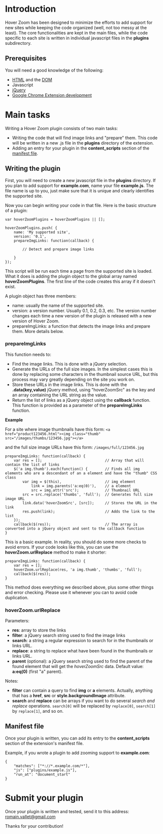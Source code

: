 

# Introduction #

Hover Zoom has been designed to minimize the efforts to add support for new sites while keeping the code organized (well, not too messy at the least). The core functionalities are kept in the main files, while the code specific to each site is written in individual javascript files in the **plugins** subdirectory.

## Prerequisites ##

You will need a good knowledge of the following:
  * [HTML](http://www.w3.org/html/) and the [DOM](http://www.w3.org/standards/techs/dom)
  * Javascript
  * [jQuery](http://jquery.com/)
  * [Google Chrome Extension development](http://code.google.com/chrome/extensions/docs.html)

# Main tasks #

Writing a Hover Zoom plugin consists of two main tasks:
  * Writing the code that will find image links and "prepare" them. This code will be written in a new .js file in the **plugins** directory of the extension.
  * Adding an entry for your plugin in the **content\_scripts** section of the [manifest file](http://code.google.com/chrome/extensions/manifest.html).

## Writing the plugin ##

First, you will need to create a new javascript file in the **plugins** directory. If you plan to add support for **example.com**, name your file **example.js**. The file name is up to you, just make sure that it is unique and clearly identifies the supported site.

Now you can begin writing your code in that file. Here is the basic structure of a plugin:

```
var hoverZoomPlugins = hoverZoomPlugins || [];

hoverZoomPlugins.push( {
    name: 'My supported site',
    version: '0.1',
    prepareImgLinks: function(callback) {

        // Detect and prepare image links

    }
});
```

This script will be run each time a page from the supported site is loaded. What it does is adding the plugin object to the global array named **hoverZoomPlugins**. The first line of the code creates this array if it doesn't exist.

A plugin object has three members:
  * name: usually the name of the supported site.
  * version: a version number. Usually 0.1, 0.2, 0.3, etc. The version number changes each time a new version of the plugin is released with a new version of Hover Zoom.
  * prepareImgLinks: a function that detects the image links and prepare them. More details below.

### prepareImgLinks ###

This function needs to:
  * Find the image links. This is done with a jQuery selection.
  * Generate the URLs of the full size images. In the simplest cases this is done by replacing some characters in the thumbnail source URL, but this process may vary greatly depending on the site you work on.
  * Store these URLs in the image links. This is done with the **.data(key,value)** jQuery method, using "hoverZoomSrc" as the key and an array containing the URL string as the value.
  * Return the list of links as a jQuery object using the **callback** function. This function is provided as a parameter of the **prepareImgLinks** function.

**Example**

For a site where image thumbnails have this form: `<a href="product123456.html"><img class="thumb" src="/images/thumbs/123456.jpg"></a>`

and the full size image URLs have this form: `/images/full/123456.jpg`

```
prepareImgLinks: function(callback) {
    var res = [];                             // Array that will contain the list of links
    $('a img.thumb').each(function() {        // Finds all img elements who are a descendant of an a element and have the "thumb" CSS class
        var img = $(this),                    // img element
            link = img.parents('a:eq(0)'),    // a element
            src = img.attr('src');            // Thumbnail URL
        src = src.replace('thumbs', 'full');  // Generates full size image URL
        link.data('hoverZoomSrc', [src]);     // Stores the URL in the link
        res.push(link);                       // Adds the link to the list
    });
    callback($(res));                         // The array is converted into a jQuery object and sent to the callback function
}
```

This is a basic example. In reality, you should do some more checks to avoid errors. If your code looks like this, you can use the **hoverZoom.urlReplace** method to make it shorter:

```
prepareImgLinks: function(callback) {
    var res = [];
    hoverZoom.urlReplace(res, 'a img.thumb', 'thumbs', 'full');
    callback($(res));
}
```

This method does everything we described above, plus some other things and error checking. Please use it whenever you can to avoid code duplication.

### hoverZoom.urlReplace ###

Parameters:
  * **res**: array to store the links
  * **filter**: a jQuery search string used to find the image links
  * **search**: a string a regular expression to search for in the thumbnails or links URL.
  * **replace**: a string to replace what have been found in the thumbnails or links URL.
  * **parent** (optional): a jQuery search string used to find the parent of the found element that will get the _hoverZoomSrc_ data. Default value: **a:eq(0)** (first "a" parent).

Notes:
  * **filter** can contain a query to find **img** or **a** elements. Actually, anything that has a **href**, **src** or **style.backgroundImage** attribute.
  * **search** and **replace** can be arrays if you want to do several _search and replace_ operations. `search[0]` will be replaced by `replace[0]`, `search[1]` by `replace[1]`, and so on.

## Manifest file ##

Once your plugin is written, you can add its entry to the **content\_scripts** section of the extension's manifest file.

Example, if you wrote a plugin to add zooming support to **example.com**:

```
{
    "matches": ["*://*.example.com/*"],
    "js": ["plugins/example.js"],
    "run_at": "document_start"
}
```

# Submit your plugin #

Once your plugin is written and tested, send it to this address: romain.vallet@gmail.com

Thanks for your contribution!